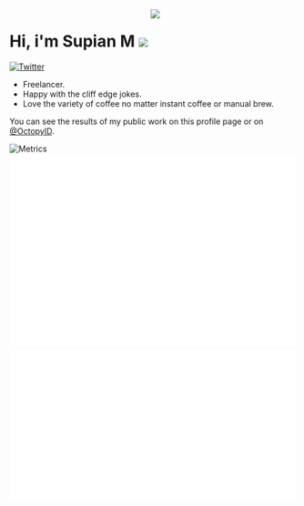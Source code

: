 <div align="left">
  <a href="https://api.daily.dev/get?r=SupianIDz" target="_blank">
    <img
      width="256"
      align="right"
      src="https://raw.githubusercontent.com/SupianIDz/SupianIDz/devcard/devcard.svg"
    />
  </a>
</div>

# Hi, i'm Supian M <img src="https://media.giphy.com/media/mGcNjsfWAjY5AEZNw6/giphy.gif" width="50">

<a href="https://twitter.com/SupianIDz">
    <img
      src="https://img.shields.io/twitter/follow/SupianIDz?label=FOLLOW&logo=twitter&style=for-the-badge&color=1da1f2&logoColor=ffffff"
      alt="Twitter"
    />
</a>

- Freelancer.
- Happy with the cliff edge jokes.
- Love the variety of coffee no matter instant coffee or manual brew.

You can see the results of my public work on this profile page or on [@OctopyID](https://github.com/OctopyID).

![Metrics](https://raw.githubusercontent.com/SupianIDz/SupianIDz/metrics/github-metrics.svg)
![Notable Contributions](https://raw.githubusercontent.com/SupianIDz/SupianIDz/metrics/notable.svg)
![Achievements](https://raw.githubusercontent.com/SupianIDz/SupianIDz/metrics/achievements.svg)
